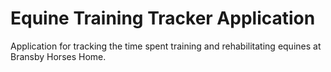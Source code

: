 # Equine Training Tracker Application

Application for tracking the time spent training and rehabilitating equines at Bransby Horses Home.
